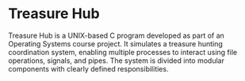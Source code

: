 # Treasure Hub
  Treasure Hub is a UNIX-based C program developed as part of an Operating Systems course project. It simulates a treasure hunting coordination system, enabling multiple processes to interact using file operations, signals, and pipes. The system is divided into modular components with clearly defined responsibilities.
